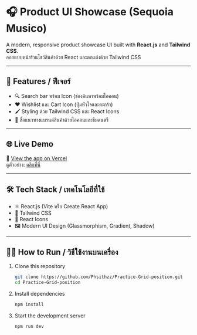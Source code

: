 # 🎧 Product UI Showcase (Sequoia Musico)

A modern, responsive product showcase UI built with **React.js** and **Tailwind CSS**.  
ออกแบบหน้าร้านโชว์สินค้าด้วย React และตกแต่งด้วย Tailwind CSS

---

## 🚀 Features / ฟีเจอร์

- 🔍 Search bar พร้อม Icon (ช่องค้นหาพร้อมไอคอน)
- ❤️ Wishlist และ Cart Icon (ปุ่มหัวใจและตะกร้า)
- 🖌️ Styling ด้วย Tailwind CSS และ React Icons
- 🎵 สื่อแนวทางแบรนด์สินค้าด้วยไอคอนและธีมดนตรี
---

## 🌐 Live Demo

🔗 [View the app on Vercel](https://practice-grid-position.vercel.app/)  
ดูตัวอย่าง: [คลิกที่นี่](https://practice-grid-position.vercel.app/)

---

## 🛠️ Tech Stack / เทคโนโลยีที่ใช้

- ⚛️ React.js (Vite หรือ Create React App)
- 💨 Tailwind CSS
- 🎨 React Icons
- 🖼️ Modern UI Design (Glassmorphism, Gradient, Shadow)

---

## 🧑‍💻 How to Run / วิธีใช้งานบนเครื่อง

1. Clone this repository  
   ```bash
   git clone https://github.com/Phsithzz/Practice-Grid-position.git
   cd Practice-Grid-position

2. Install dependencies
    ```bash
    npm install

3. Start the development server
    ```bash
    npm run dev
